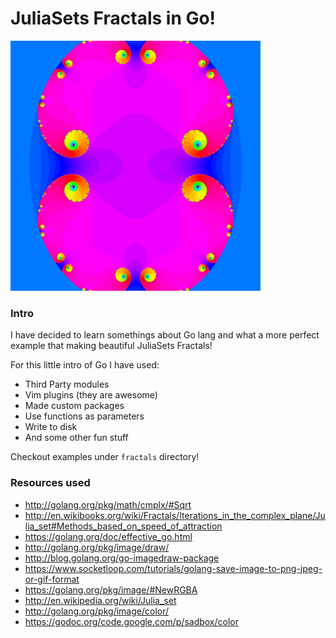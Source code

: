 # JuliaSets Fractals in Go!

  <img 
    src="https://raw.githubusercontent.com/franleplant/juliaSets.go/master/fractals/secondDegree.jpg" 
    alt="2nd Degree Fractal" width="400" height="400" 
    style="" >


### Intro

I have decided to learn somethings about Go lang and what a more perfect
example that making beautiful JuliaSets Fractals!

For this little intro of Go I have used:

- Third Party modules
- Vim plugins (they are awesome)
- Made custom packages
- Use functions as parameters
- Write to disk
- And some other fun stuff

Checkout examples under `fractals` directory!


### Resources used

- http://golang.org/pkg/math/cmplx/#Sqrt
- http://en.wikibooks.org/wiki/Fractals/Iterations_in_the_complex_plane/Julia_set#Methods_based_on_speed_of_attraction
- https://golang.org/doc/effective_go.html
- http://golang.org/pkg/image/draw/
- http://blog.golang.org/go-imagedraw-package
- https://www.socketloop.com/tutorials/golang-save-image-to-png-jpeg-or-gif-format
- https://golang.org/pkg/image/#NewRGBA
- http://en.wikipedia.org/wiki/Julia_set
- http://golang.org/pkg/image/color/
- https://godoc.org/code.google.com/p/sadbox/color

